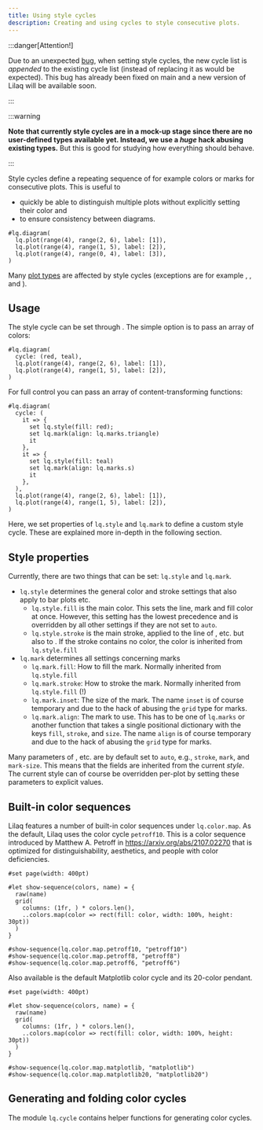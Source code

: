 ```yaml
---
title: Using style cycles
description: Creating and using cycles to style consecutive plots. 
---
```


:::danger[Attention!]

Due to an unexpected [bug](https://github.com/lilaq-project/lilaq/issues/8), when setting style cycles, the new cycle list is _appended_ to the existing cycle list (instead of replacing it as would be expected). This bug has already been fixed on main and a new version of Lilaq will be available soon. 

:::

:::warning

**Note that currently style cycles are in a mock-up stage since there are no user-defined types available yet. Instead, we use a _huge_ hack abusing existing types.** But this is good for studying how everything should behave. 

::: 


Style cycles define a repeating sequence of for example colors or marks for consecutive plots. This is useful to 
- quickly be able to distinguish multiple plots without explicitly setting their color and
- to ensure consistency between diagrams. 

```example
#lq.diagram(
  lq.plot(range(4), range(2, 6), label: [1]),
  lq.plot(range(4), range(1, 5), label: [2]),
  lq.plot(range(4), range(0, 4), label: [3]),
)
```
Many [plot types](/docs/plot-types) are affected by style cycles (exceptions are for example <Crossref target="boxplot" />, <Crossref target="colormesh" />, and <Crossref target="contour" />). 



## Usage

The style cycle can be set through <Crossref target="diagram#cycle" />. The simple option is to pass an array of colors:
```example
#lq.diagram(
  cycle: (red, teal),
  lq.plot(range(4), range(2, 6), label: [1]),
  lq.plot(range(4), range(1, 5), label: [2]),
)
```

For full control you can pass an array of content-transforming functions:
<!-- that transform content for use in a show rule: -->
```example
#lq.diagram(
  cycle: (
    it => { 
      set lq.style(fill: red); 
      set lq.mark(align: lq.marks.triangle) 
      it 
    },
    it => { 
      set lq.style(fill: teal)
      set lq.mark(align: lq.marks.s) 
      it
    },
  ),
  lq.plot(range(4), range(2, 6), label: [1]),
  lq.plot(range(4), range(1, 5), label: [2]),
)
```
Here, we set properties of `lq.style` and `lq.mark` to define a custom style cycle. These are explained more in-depth in the following section. 



## Style properties

Currently, there are two things that can be set: `lq.style` and `lq.mark`. 
- `lq.style` determines the general color and stroke settings that also apply to bar plots etc. 
  - `lq.style.fill` is the main color. This sets the line, mark and fill color at once. However, this setting has the lowest precedence and is overridden by all other settings if they are not set to `auto`. 
  - `lq.style.stroke` is the main stroke, applied to the line of <Crossref target="plot" />, <Crossref target="stem" /> etc. but also to <Crossref target="bar" />. If the stroke contains no color, the color is inherited from `lq.style.fill`
- `lq.mark` determines all settings concerning marks
  - `lq.mark.fill`: How to fill the mark. Normally inherited from `lq.style.fill`
  - `lq.mark.stroke`: How to stroke the mark. Normally inherited from `lq.style.fill` (!)
  - `lq.mark.inset`: The size of the mark. The name `inset` is of course temporary and due to the hack of abusing the `grid` type for marks. 
  - `lq.mark.align`: The mark to use. This has to be one of `lq.marks` or another function that takes a single positional dictionary with the keys `fill`, `stroke`, and `size`. The name `align` is of course temporary and due to the hack of abusing the `grid` type for marks. 

Many parameters of <Crossref target="plot" />, <Crossref target="scatter" /> etc. are by default set to `auto`, e.g., `stroke`, `mark`, and `mark-size`. This means that the fields are inherited from the current _style_. The current style can of course be overridden per-plot by setting these parameters to explicit values. 



## Built-in color sequences

Lilaq features a number of built-in color sequences under `lq.color.map`. As the default, Lilaq uses the color cycle `petroff10`. This is a color sequence introduced by Matthew A. Petroff in https://arxiv.org/abs/2107.02270 that is optimized for distinguishability, aesthetics, and people with color deficiencies. 

```typ render
#set page(width: 400pt)

#let show-sequence(colors, name) = {
  raw(name)
  grid(
    columns: (1fr, ) * colors.len(),
    ..colors.map(color => rect(fill: color, width: 100%, height: 30pt))
  )
}

#show-sequence(lq.color.map.petroff10, "petroff10")
#show-sequence(lq.color.map.petroff8, "petroff8")
#show-sequence(lq.color.map.petroff6, "petroff6")
```

Also available is the default Matplotlib color cycle and its 20-color pendant. 
```typ render
#set page(width: 400pt)

#let show-sequence(colors, name) = {
  raw(name)
  grid(
    columns: (1fr, ) * colors.len(),
    ..colors.map(color => rect(fill: color, width: 100%, height: 30pt))
  )
}

#show-sequence(lq.color.map.matplotlib, "matplotlib")
#show-sequence(lq.color.map.matplotlib20, "matplotlib20")
```



## Generating and folding color cycles

The module `lq.cycle` contains helper functions for generating color cycles. 